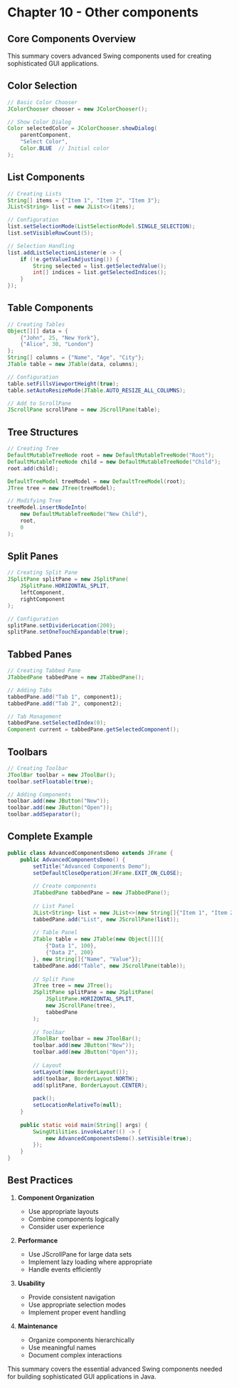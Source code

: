 # Chapter 10 - Other components

## Core Components Overview
This summary covers advanced Swing components used for creating sophisticated GUI applications.

## Color Selection
```java
// Basic Color Chooser
JColorChooser chooser = new JColorChooser();

// Show Color Dialog
Color selectedColor = JColorChooser.showDialog(
    parentComponent,
    "Select Color",
    Color.BLUE  // Initial color
);
```

## List Components
```java
// Creating Lists
String[] items = {"Item 1", "Item 2", "Item 3"};
JList<String> list = new JList<>(items);

// Configuration
list.setSelectionMode(ListSelectionModel.SINGLE_SELECTION);
list.setVisibleRowCount(5);

// Selection Handling
list.addListSelectionListener(e -> {
    if (!e.getValueIsAdjusting()) {
        String selected = list.getSelectedValue();
        int[] indices = list.getSelectedIndices();
    }
});
```

## Table Components
```java
// Creating Tables
Object[][] data = {
    {"John", 25, "New York"},
    {"Alice", 30, "London"}
};
String[] columns = {"Name", "Age", "City"};
JTable table = new JTable(data, columns);

// Configuration
table.setFillsViewportHeight(true);
table.setAutoResizeMode(JTable.AUTO_RESIZE_ALL_COLUMNS);

// Add to ScrollPane
JScrollPane scrollPane = new JScrollPane(table);
```

## Tree Structures
```java
// Creating Tree
DefaultMutableTreeNode root = new DefaultMutableTreeNode("Root");
DefaultMutableTreeNode child = new DefaultMutableTreeNode("Child");
root.add(child);

DefaultTreeModel treeModel = new DefaultTreeModel(root);
JTree tree = new JTree(treeModel);

// Modifying Tree
treeModel.insertNodeInto(
    new DefaultMutableTreeNode("New Child"),
    root,
    0
);
```

## Split Panes
```java
// Creating Split Pane
JSplitPane splitPane = new JSplitPane(
    JSplitPane.HORIZONTAL_SPLIT,
    leftComponent,
    rightComponent
);

// Configuration
splitPane.setDividerLocation(200);
splitPane.setOneTouchExpandable(true);
```

## Tabbed Panes
```java
// Creating Tabbed Pane
JTabbedPane tabbedPane = new JTabbedPane();

// Adding Tabs
tabbedPane.add("Tab 1", component1);
tabbedPane.add("Tab 2", component2);

// Tab Management
tabbedPane.setSelectedIndex(0);
Component current = tabbedPane.getSelectedComponent();
```

## Toolbars
```java
// Creating Toolbar
JToolBar toolbar = new JToolBar();
toolbar.setFloatable(true);

// Adding Components
toolbar.add(new JButton("New"));
toolbar.add(new JButton("Open"));
toolbar.addSeparator();
```

## Complete Example
```java
public class AdvancedComponentsDemo extends JFrame {
    public AdvancedComponentsDemo() {
        setTitle("Advanced Components Demo");
        setDefaultCloseOperation(JFrame.EXIT_ON_CLOSE);
        
        // Create components
        JTabbedPane tabbedPane = new JTabbedPane();
        
        // List Panel
        JList<String> list = new JList<>(new String[]{"Item 1", "Item 2"});
        tabbedPane.add("List", new JScrollPane(list));
        
        // Table Panel
        JTable table = new JTable(new Object[][]{
            {"Data 1", 100},
            {"Data 2", 200}
        }, new String[]{"Name", "Value"});
        tabbedPane.add("Table", new JScrollPane(table));
        
        // Split Pane
        JTree tree = new JTree();
        JSplitPane splitPane = new JSplitPane(
            JSplitPane.HORIZONTAL_SPLIT,
            new JScrollPane(tree),
            tabbedPane
        );
        
        // Toolbar
        JToolBar toolbar = new JToolBar();
        toolbar.add(new JButton("New"));
        toolbar.add(new JButton("Open"));
        
        // Layout
        setLayout(new BorderLayout());
        add(toolbar, BorderLayout.NORTH);
        add(splitPane, BorderLayout.CENTER);
        
        pack();
        setLocationRelativeTo(null);
    }
    
    public static void main(String[] args) {
        SwingUtilities.invokeLater(() -> {
            new AdvancedComponentsDemo().setVisible(true);
        });
    }
}
```

## Best Practices
1. **Component Organization**
   - Use appropriate layouts
   - Combine components logically
   - Consider user experience

2. **Performance**
   - Use JScrollPane for large data sets
   - Implement lazy loading where appropriate
   - Handle events efficiently

3. **Usability**
   - Provide consistent navigation
   - Use appropriate selection modes
   - Implement proper event handling

4. **Maintenance**
   - Organize components hierarchically
   - Use meaningful names
   - Document complex interactions

This summary covers the essential advanced Swing components needed for building sophisticated GUI applications in Java.